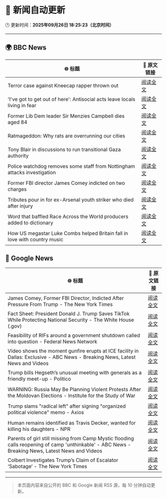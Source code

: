 # 🧠 新闻自动更新

🕒 更新时间：**2025年09月26日 18:25:23（北京时间）**

---

## 🌍 BBC News

| 🌐 标题 | 🔗 原文链接 |
|--------|-------------|
| Terror case against Kneecap rapper thrown out | [阅读全文](https://www.bbc.com/news/articles/ce846r2drg8o?at_medium=RSS&at_campaign=rss) |
| 'I've got to get out of here': Antisocial acts leave locals living in fear | [阅读全文](https://www.bbc.com/news/videos/c0jqv18yd5eo?at_medium=RSS&at_campaign=rss) |
| Former Lib Dem leader Sir Menzies Campbell dies aged 84 | [阅读全文](https://www.bbc.com/news/articles/cp8j7jnjd6ro?at_medium=RSS&at_campaign=rss) |
| Ratmageddon: Why rats are overrunning our cities | [阅读全文](https://www.bbc.com/news/articles/c4gvk397j80o?at_medium=RSS&at_campaign=rss) |
| Tony Blair in discussions to run transitional Gaza authority | [阅读全文](https://www.bbc.com/news/articles/c3drmk95xlzo?at_medium=RSS&at_campaign=rss) |
| Police watchdog removes some staff from Nottingham attacks investigation | [阅读全文](https://www.bbc.com/news/articles/czxw18v9851o?at_medium=RSS&at_campaign=rss) |
| Former FBI director James Comey indicted on two charges | [阅读全文](https://www.bbc.com/news/articles/cy50ggv35zpo?at_medium=RSS&at_campaign=rss) |
| Tributes pour in for ex-Arsenal youth striker who died after injury | [阅读全文](https://www.bbc.com/news/articles/czjvgkxlx88o?at_medium=RSS&at_campaign=rss) |
| Word that baffled Race Across the World producers added to dictionary | [阅读全文](https://www.bbc.com/news/articles/cwydlj2nll3o?at_medium=RSS&at_campaign=rss) |
| How US megastar Luke Combs helped Britain fall in love with country music | [阅读全文](https://www.bbc.com/news/articles/c87yl745xqlo?at_medium=RSS&at_campaign=rss) |

## 📰 Google News

| 🌐 标题 | 🔗 原文链接 |
|--------|-------------|
| James Comey, Former FBI Director, Indicted After Pressure From Trump - The New York Times | [阅读全文](https://news.google.com/rss/articles/CBMifEFVX3lxTE42OGt4RTZRUnpDT3Q0S290V2txaW9oa0d1TFI4QmJHOThBbFBSR0NhYWMxRENWWnpzbV9XT1JaZmhCbzhYZTZjcm95blhfWnBJNmtETnc3c0pTMFVRNS1vNnFxb2dOeEFrWmpxTE85QWxuVDNQbkRqRXFqaXU?oc=5) |
| Fact Sheet: President Donald J. Trump Saves TikTok While Protecting National Security - The White House (.gov) | [阅读全文](https://news.google.com/rss/articles/CBMiywFBVV95cUxQaFJyQ29KdDVySFBkZjFfajUtSkVGUnJGLUc2N2tVU2xkZkFUejZZNUdNeHF2elplMHY5WVVIOE5hTHJ0Ni0xOU9zMUUtMktJRzI1WVBnOHNSZlZMYjRiR0lXWlJmYzRzNTQ1SzFvM1pfQ1ZuRjFEd19qWURTUVZoR29IelM4UGlFTUFKMjBETzJreThTeGdkUGlfZ2ZDVjRwd1Z1ZFNGVm5IUU56dHlOTERIX1AzMUdlbXZ6NVpJbFR5NVhlZzRwVjNhYw?oc=5) |
| Feasibility of RIFs around a government shutdown called into question - Federal News Network | [阅读全文](https://news.google.com/rss/articles/CBMiyAFBVV95cUxNZGp6dVEyaXFCQ2lITFJnNDNJV05xcVB4ZWZYcVJ1dGxRbDRZTWluVDEzaWZUcDhKYzRfcUZxYnF4WklMUXdFdWNmTFVxS25oa3FidHBySGk2SUNFQjhwNGh3eEpkckk3cjdtYnBTbFB1aE1mWnhnUjlZM21tNEtfdUlubDdibUhZc3kxSG80aVBBZkJxeXdwZmRDQVpnVW9POWFhOGlNX2tTdi1XNHdNMUlBczMwQWY4aWFfSk1mQVlSZnhyanBEQg?oc=5) |
| Video shows the moment gunfire erupts at ICE facility in Dallas: Exclusive - ABC News - Breaking News, Latest News and Videos | [阅读全文](https://news.google.com/rss/articles/CBMinwFBVV95cUxPY1pNUFhST2x3SlQtbThVWTR0ZDRSdXpPYVRmd2lhdEUtanFWU1VKcnZOeHhxSm5DM3I1b2twV2JWdWlYOVBOSXByVWdiV3VFNDhWMzlFNjd2R21yblhBeTFwM1dkRV9Fc0FLbk5uUjhGRkFDVXA4SEFBNEU0bEJCYXNkVGpYQkdVSW5VeDJabXdGREZIaEJQTjB1QlpiMVHSAaQBQVVfeXFMUE5lYmVsRGtadl81NGFXdUVOenRSRW9VV3RXS1BGaHhBaDFsallPc2pqMFRLMGF4N3FwNVBoMWRoWXJnSjJaNGdtRFJaV01fd0dBQVNkS3Z4SnFINXVnbTN1X2dwTjJQY0t0bnBMQnpTSXpkQXJPSjFENGVwOENNRlBoNFB6ckRDNC1VZEFyaEJxV3M1dDBsajJLOTF3aG1hNlhnVzA?oc=5) |
| Trump bills Hegseth’s unusual meeting with generals as a friendly meet-up - Politico | [阅读全文](https://news.google.com/rss/articles/CBMihwFBVV95cUxQdGdIQnYtQ3pMQ1FNVEtZUHcxb1BmQTZhM0ZmOEJPVDhxM3BmQTZ4ajNkR0hQSFR6WFFKc1JpTmtTd20wSWhTUEdkVW5VTnZEZURtYzZndkJsRm1ReEp4UUUwVGxsbHMxUE02UlhhZWVkMzRtNmZqRm9PcnBoblRWWWlENlNMMVE?oc=5) |
| WARNING: Russia May Be Planning Violent Protests After the Moldovan Elections - Institute for the Study of War | [阅读全文](https://news.google.com/rss/articles/CBMiygFBVV95cUxNMGt0cjE5cE5zVF9QX01WQVlua3A3U3hkQ0ZkdGtYb004RlkyX3FoR2pvLXJESVlVNUFqYWQzZG5LTGlkcHQ0M2tUdGlfUWxub1dQUnVhQnBlU29oYTFJRzdJQ0g4bGRuVjM3SXoyWFFIakNCNS1ERnNERVJvbUVzb3RmWE5DU013OWxCdTY3b3d0akF3TjZYelVUaklydEQ0Q3N3RDVOMVpaaHlsSXhLM2lwejlLaGs5ZllTbTR3NHluZ1ZFREhEVHRB?oc=5) |
| Trump slams "radical left" after signing "organized political violence" memo - Axios | [阅读全文](https://news.google.com/rss/articles/CBMihwFBVV95cUxPUllWTmNQbEd6WEswUWNDa0Q2Qks4NkVLcWQwVkRBcHQ5MVVucGtpRHdpZHVhZzVpbVd2WDFlY1d4Qi1FVzBoQ2ZYZ3RKNEUydzl5X095Q1IweGUwYmhtUzRVTGdBREkydG1teDNnZW9XWG5TbTh0eUNmczNzZTBjQzBPaEI5SFk?oc=5) |
| Human remains identified as Travis Decker, wanted for killing his daughters - NPR | [阅读全文](https://news.google.com/rss/articles/CBMifEFVX3lxTE5mWXBsQVJzc2xQUjFCZ3UtWnUybU1ablcyYTBJYjV5bWZoRzZsV3g0WTktTWtyOTRJQ1Z5UmVnNkZxdzA5YXgtd0g3MXBwc3VyR2h4clpNd2huRlJwOFJmX0RpT0VBY2k4RmFWcDlvN0tpVGthX2dnSFRnWUQ?oc=5) |
| Parents of girl still missing from Camp Mystic flooding calls reopening of camp 'unthinkable' - ABC News - Breaking News, Latest News and Videos | [阅读全文](https://news.google.com/rss/articles/CBMipAFBVV95cUxQbjByOTJFbHVzSGJndEZVWDVWTFRJRENlQjEwMmFfYjFMRlFaMVZSNVFBT3JRZXplV29EbnluQ1FSSWdhZG1GbktzdFNRWnpwS0dUSllkS3lkaUF2RFhhaVBrZGFlOG5jSEx5ejBDQmo4Zi02VGYzMmloN19JcFlvbTJzRlJOYlV5YmhoX3R0LWFSbjByTXc3d0lETXNJT3FtSTZITdIBqgFBVV95cUxPTHppSlB2VDlobkZvN0pqcHl3amJXNDR5X1ZVWW5fbXQwYmR2OHRETG1mb2lhSDJnVjdvZFl3N3RsMnhkMU9tLUZTS0NLUlR1SUVPRlNIM1htbEhvcXhxUU9NVUwwYWZXYUJXSkdjNnBiTlEtOTA2RU1iWFg2bkhyNFQ4Qm45dlFNVWhFbFJjaDFDYTlTVFF0V3lYemo3eTR0ckRRWFJlQ2EwUQ?oc=5) |
| Colbert Investigates Trump’s Claim of Escalator ‘Sabotage’ - The New York Times | [阅读全文](https://news.google.com/rss/articles/CBMikgFBVV95cUxPVHJXak1SOEYzbmJxT0lVQlpWSkN2MC0tLS1MUWZZdGl1ZExnTXlncHFXRVFXRVF2aHczVE1IWU9CSWY2ZWhxbjhOY0Q0UG84QmZaMlA0R19kUXVCeGR0UldfaVpMSE8tVjZMbjQycWczOGd6b3JlWTd5ZlV3RUtlXzVpVllISnVBQWxHek9Xc0MtUQ?oc=5) |

---
> 本页面内容来自公开的 BBC 和 Google 新闻 RSS 源，每 10 分钟自动更新。